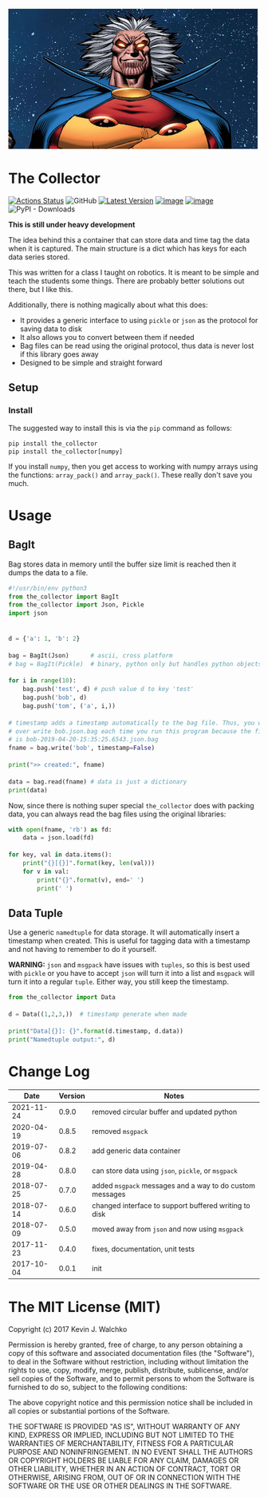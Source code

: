 [![image](https://raw.githubusercontent.com/MomsFriendlyRobotCompany/the-collector/master/pics/header.jpg)](https://github.com/MomsFriendlyRobotCompany/the-collector)

# The Collector

[![Actions Status](https://github.com/MomsFriendlyRobotCompany/the-collector/workflows/CheckPackage/badge.svg)](https://github.com/MomsFriendlyRobotCompany/the-collector/actions)
![GitHub](https://img.shields.io/github/license/MomsFriendlyRobotCompany/the-collector)
[![Latest Version](https://img.shields.io/pypi/v/the-collector.svg)](https://pypi.python.org/pypi/the-collector/)
[![image](https://img.shields.io/pypi/pyversions/the-collector.svg)](https://pypi.python.org/pypi/the-collector)
[![image](https://img.shields.io/pypi/format/the-collector.svg)](https://pypi.python.org/pypi/the-collector)
![PyPI - Downloads](https://img.shields.io/pypi/dm/opencv_camera?color=aqua)

**This is still under heavy development**

The idea behind this a container that can store data and time tag the
data when it is captured. The main structure is a dict which has keys
for each data series stored.

This was written for a class I taught on robotics. It is meant to be simple and
teach the students some things. There are probably better solutions out there,
but I like this.

Additionally, there is nothing magically about what this does:

- It provides a generic interface to using `pickle` or `json` as
the protocol for saving data to disk
- It also allows you to convert between them if needed
- Bag files can be read using the original protocol, thus data is never lost
if this library goes away
- Designed to be simple and straight forward

## Setup

### Install

The suggested way to install this is via the `pip` command as follows:

    pip install the_collector
    pip install the_collector[numpy]

If you install `numpy`, then you get access to working with numpy arrays
using the functions: `array_pack()` and `array_pack()`. These really don't
save you much.

# Usage

## BagIt

Bag stores data in memory until the buffer size limit is reached then it dumps
the data to a file.

```python
#!/usr/bin/env python3
from the_collector import BagIt
from the_collector import Json, Pickle
import json


d = {'a': 1, 'b': 2}

bag = BagIt(Json)      # ascii, cross platform
# bag = BagIt(Pickle)  # binary, python only but handles python objects well

for i in range(10):
    bag.push('test', d) # push value d to key 'test'
    bag.push('bob', d)
    bag.push('tom', ('a', i,))

# timestamp adds a timestamp automatically to the bag file. Thus, you won't
# over write bob.json.bag each time you run this program because the filename
# is bob-2019-04-20-15:35:25.6543.json.bag
fname = bag.write('bob', timestamp=False)

print(">> created:", fname)

data = bag.read(fname) # data is just a dictionary
print(data)
```

Now, since there is nothing super special `the_collector` does with packing
data, you can always read the bag files using the original libraries:

```python
with open(fname, 'rb') as fd:
    data = json.load(fd)

for key, val in data.items():
    print("{}[{}]".format(key, len(val)))
    for v in val:
        print("{}".format(v), end=' ')
        print(' ')
```

## Data Tuple

Use a generic `namedtuple` for data storage. It will automatically insert a
timestamp when created. This is useful for tagging data with a timestamp and
not having to remember to do it yourself.

**WARNING:** `json` and `msgpack` have issues with `tuples`, so this is best
used with `pickle` or you have to accept `json` will turn it into a list and
`msgpack` will turn it into a regular `tuple`. Either way, you still keep the
timestamp.

```python
from the_collector import Data

d = Data((1,2,3,))  # timestamp generate when made

print("Data[{}]: {}".format(d.timestamp, d.data))
print("Namedtuple output:", d)
```

# Change Log

Date        | Version| Notes
------------|--------|----------------------------------
2021-11-24  | 0.9.0  | removed circular buffer and updated python
2020-04-19  | 0.8.5  | removed `msgpack`
2019-07-06  | 0.8.2  | add generic data container
2019-04-28  | 0.8.0  | can store data using `json`, `pickle`, or `msgpack`
2018-07-25  | 0.7.0  | added `msgpack` messages and a way to do custom messages
2018-07-14  | 0.6.0  | changed interface to support buffered writing to disk
2018-07-09  | 0.5.0  | moved away from `json` and now using `msgpack`
2017-11-23  | 0.4.0  | fixes, documentation, unit tests
2017-10-04  | 0.0.1  | init

# The MIT License (MIT)

Copyright (c) 2017 Kevin J. Walchko

Permission is hereby granted, free of charge, to any person obtaining a
copy of this software and associated documentation files (the
"Software"), to deal in the Software without restriction, including
without limitation the rights to use, copy, modify, merge, publish,
distribute, sublicense, and/or sell copies of the Software, and to
permit persons to whom the Software is furnished to do so, subject to
the following conditions:

The above copyright notice and this permission notice shall be included
in all copies or substantial portions of the Software.

THE SOFTWARE IS PROVIDED "AS IS", WITHOUT WARRANTY OF ANY KIND,
EXPRESS OR IMPLIED, INCLUDING BUT NOT LIMITED TO THE WARRANTIES OF
MERCHANTABILITY, FITNESS FOR A PARTICULAR PURPOSE AND NONINFRINGEMENT.
IN NO EVENT SHALL THE AUTHORS OR COPYRIGHT HOLDERS BE LIABLE FOR ANY
CLAIM, DAMAGES OR OTHER LIABILITY, WHETHER IN AN ACTION OF CONTRACT,
TORT OR OTHERWISE, ARISING FROM, OUT OF OR IN CONNECTION WITH THE
SOFTWARE OR THE USE OR OTHER DEALINGS IN THE SOFTWARE.
